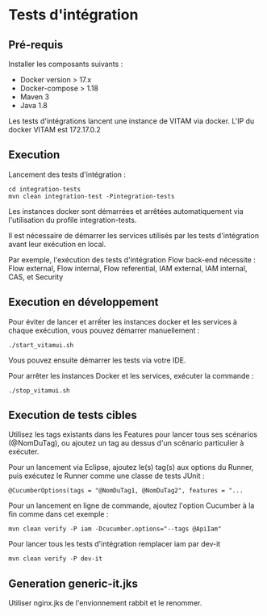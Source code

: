 # Tests d'intégration

## Pré-requis

Installer les composants suivants :
 * Docker version > 17.x
 * Docker-compose > 1.18
 * Maven 3
 * Java 1.8

Les tests d'intégrations lancent une instance de VITAM via docker.
L'IP du docker VITAM est 172.17.0.2


## Execution

Lancement des tests d'intégration :

    cd integration-tests
    mvn clean integration-test -Pintegration-tests

Les instances docker sont démarrées et arrêtées automatiquement via l'utilisation du profile integration-tests.

Il est nécessaire de démarrer les services utilisés par les tests d'intégration avant leur exécution en local.

Par exemple, l'exécution des tests d'intégration Flow back-end nécessite : Flow external, Flow internal, Flow referential, IAM external, IAM internal, CAS, et Security

## Execution en développement

Pour éviter de lancer et arrếter les instances docker et les services à chaque exécution, vous pouvez démarrer manuellement :

    ./start_vitamui.sh

Vous pouvez ensuite démarrer les tests via votre IDE.

Pour arrêter les instances Docker et les services, exécuter la commande :

    ./stop_vitamui.sh

## Execution de tests cibles

Utilisez les tags existants dans les Features pour lancer tous ses scénarios (@NomDuTag), ou ajoutez un tag au dessus d'un scénario particulier à exécuter.

Pour un lancement via Eclipse, ajoutez le(s) tag(s) aux options du Runner, puis exécutez le Runner comme une classe de tests JUnit :

	@CucumberOptions(tags = "@NomDuTag1, @NomDuTag2", features = "...

Pour un lancement en ligne de commande, ajoutez l'option Cucumber à la fin comme dans cet exemple :

	mvn clean verify -P iam -Dcucumber.options="--tags @ApiIam"

Pour lancer tous les tests d'intégration remplacer iam par dev-it

	mvn clean verify -P dev-it


## Generation generic-it.jks
Utiliser nginx.jks de l'envionnement rabbit et le renommer.
